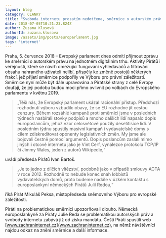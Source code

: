 ```yaml
---
layout: blog
category: CLANKY
title: "Svoboda internetu prozatím nedotčena, směrnice o autorském právu europarlamentem neprošla"
date: 2018-07-05T10:21:23.824Z
author: Zuzana Klusová
authorId: zuzana.klusova
image: /assets/img/posts/europarlament.jpg
tags: 'internet'
---
```



Praha, 5. července 2018 – Evropský parlament dnes odmítl přijmout zprávu ke směrnici o autorském právu na jednotném digitálním trhu. Aktivity Pirátů i veřejnosti, které se návrh omezující fungování vyhledávačů a filtrování obsahu nahraného uživateli nelíbí, přispěly ke změně postojů některých frakcí, jež přijetí směrnice podpořily ve Výboru pro právní záležitosti. Směrnice nyní může být dále upravována a Pirátské strany z celé Evropy doufají, že její podobu budou moci přímo ovlivnit po volbách do Evropského parlamentu v květnu 2019.

> „Těší nás, že Evropský parlament ukázal racionální přístup. Předchozí rozhodnutí výboru vzbudilo obavy, že se EU rozhodne jít cestou cenzury. Během rozsáhlé kampaně proti směrnici jsme v posledních týdnech nasbírali stovky podpisů a mnoho dalších lidí napsalo dopis europoslancům, jehož vzor celosvětově použily desetitisíce lidí. V posledním týdnu spustily masivní kampaň i vydavatelské domy s cílem zdiskreditovat oponenty legislativních změn. My jsme ale bojovali čestně pomocí argumentů. Dopis poslancům zaslali mimo jiných i otcové internetu jako je Vint Cerf, vynálezce protokolu TCP/IP či Jimmy Wales, jeden z autorů Wikipedie,“ 

uvádí předseda Pirátů Ivan Bartoš.

> „Je to jedno z dílčích vítězství, podobně jako v případě smlouvy ACTA v roce 2012. Rozhodně to nebude konec snah lobbistů vydavatelských domů, proto budeme nadále v úzkém kontaktu s europoslankyní německých Pirátů Julií Redou,“ 

říká Pirát Mikuláš Peksa, místopředseda sněmovního Výboru pro evropské záležitosti.

Piráti na problematickou směrnici upozorňovali dlouho. Německá europoslankyně za Piráty Julie Reda se problematikou autorských práv a svobody internetu zabývá již od zisku mandátu. Čeští Piráti spustili web [www.zachraninternet.cz](www.zachraninternet.cz), na němž návštěvníci najdou odkaz na znění směrnice a další informace.

